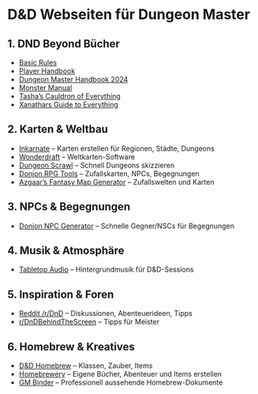 # D&D Webseiten für Dungeon Master

## 1. DND Beyond Bücher
- [Basic Rules](https://www.dndbeyond.com/sources/dnd/br-2024) 
- [Player Handbook](https://www.dndbeyond.com/sources/dnd/phb-2024)
- [Dungeon Master Handbook 2024](https://www.dndbeyond.com/sources/dnd/dmg-2024/) 
- [Monster Manual](https://www.dndbeyond.com/sources/dnd/mm-2024) 
- [Tasha’s Cauldron of Everything](https://www.dndbeyond.com/sources/dnd/tcoe)
- [Xanathars Guide to Everything](https://www.dndbeyond.com/sources/dnd/xgte)

## 2. Karten & Weltbau
- [Inkarnate](https://inkarnate.com) – Karten erstellen für Regionen, Städte, Dungeons
- [Wonderdraft](https://www.wonderdraft.net) – Weltkarten-Software
- [Dungeon Scrawl](https://app.dungeonscrawl.com/l) – Schnell Dungeons skizzieren
- [Donjon RPG Tools](https://donjon.bin.sh) – Zufallskarten, NPCs, Begegnungen
- [Azgaar’s Fantasy Map Generator](https://azgaar.github.io/Fantasy-Map-Generator/) – Zufallswelten und Karten

## 3. NPCs & Begegnungen
- [Donjon NPC Generator](https://donjon.bin.sh/5e/npc/) – Schnelle Gegner/NSCs für Begegnungen

## 4. Musik & Atmosphäre
- [Tabletop Audio](https://tabletopaudio.com) – Hintergrundmusik für D&D-Sessions

## 5. Inspiration & Foren
- [Reddit /r/DnD](https://www.reddit.com/r/DnD/) – Diskussionen, Abenteuerideen, Tipps
- [r/DnDBehindTheScreen](https://www.reddit.com/r/DnDBehindTheScreen/) – Tipps für Meister

## 6. Homebrew & Kreatives
- [D&D Homebrew](https://www.dandwiki.com/wiki/Main_Page) – Klassen, Zauber, Items
- [Homebrewery](https://homebrewery.naturalcrit.com/) – Eigene Bücher, Abenteuer und Items erstellen
- [GM Binder](https://www.gmbinder.com) – Professionell aussehende Homebrew-Dokumente

